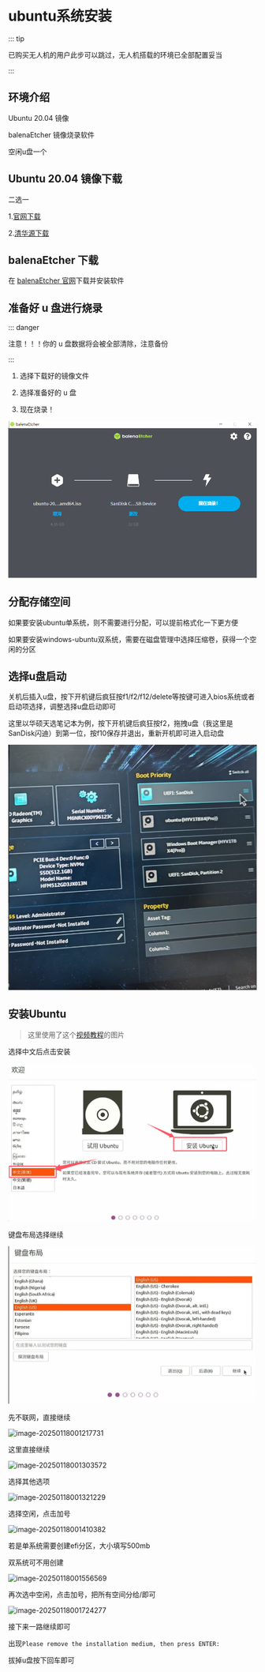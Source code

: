 # ubuntu系统安装

::: tip

已购买无人机的用户此步可以跳过，无人机搭载的环境已全部配置妥当

:::

## 环境介绍

Ubuntu 20.04 镜像

balenaEtcher 镜像烧录软件

空闲u盘一个

## Ubuntu 20.04 镜像下载

二选一

1.[官网下载](https://releases.ubuntu.com/focal/ubuntu-20.04.6-desktop-amd64.iso) 

2.[清华源下载](https://mirrors.tuna.tsinghua.edu.cn/ubuntu-releases/20.04/ubuntu-20.04.6-desktop-amd64.iso) 

## balenaEtcher 下载

在 [balenaEtcher 官网](https://etcher.balena.io/ )下载并安装软件

## 准备好 u 盘进行烧录

::: danger

注意！！！你的 u 盘数据将会被全部清除，注意备份

:::

1. 选择下载好的镜像文件

2. 选择准备好的 u 盘

3. 现在烧录！

![](./assets/image.png)

## 分配存储空间

如果要安装ubuntu单系统，则不需要进行分配，可以提前格式化一下更方便

如果要安装windows-ubuntu双系统，需要在磁盘管理中选择压缩卷，获得一个空闲的分区

## 选择u盘启动

关机后插入u盘，按下开机键后疯狂按f1/f2/f12/delete等按键可进入bios系统或者启动项选择，调整选择u盘启动即可

这里以华硕天选笔记本为例，按下开机键后疯狂按f2，拖拽u盘（我这里是SanDisk闪迪）到第一位，按f10保存并退出，重新开机即可进入启动盘

![](./assets/bios.png)

## 安装Ubuntu

> 这里使用了这个[视频教程](https://www.bilibili.com/video/BV1554y1n7zv)的图片

选择中文后点击安装

![](./assets/install.png)

键盘布局选择继续

![](./assets/key.png)

先不联网，直接继续

![image-20250118001217731](https://s2.loli.net/2025/01/18/yh5Wkv6SdiMJA3w.png)

这里直接继续

![image-20250118001303572](https://s2.loli.net/2025/01/18/enMO4AxZcBXUYP5.png)

选择其他选项

![image-20250118001321229](https://s2.loli.net/2025/01/18/WYMpICAX9u4jlTH.png)

选择空闲，点击加号

![image-20250118001410382](https://s2.loli.net/2025/01/18/jIrv6ebtMxUokys.png)

若是单系统需要创建efi分区，大小填写500mb

双系统可不用创建

![image-20250118001556569](https://s2.loli.net/2025/01/18/nma2ciK61QkNgAe.png)

再次选中空闲，点击加号，把所有空间分给/即可

![image-20250118001724277](https://s2.loli.net/2025/01/18/yXrlWOKI2QMnvGg.png)

接下来一路继续即可

出现`Please remove the installation medium, then press ENTER:`

拔掉u盘按下回车即可

